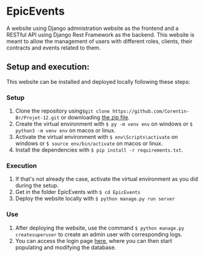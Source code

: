 # EpicEvents
A website using Django admnistration website as the frontend and a RESTful API using Django Rest Framework as the backend.
This website is meant to allow the management of users with different roles, clients, their contracts and events related to them.

## Setup and execution:
This website can be installed and deployed locally following these steps:

### Setup
1. Clone the repository using`$git clone https://github.com/Corentin-Br/Projet-12.git` or downloading [the zip file](https://github.com/Corentin-Br/Projet-12/archive/refs/heads/master.zip).
2. Create the virtual environment with `$ py -m venv env` on windows or `$ python3 -m venv env` on macos or linux.
3. Activate the virtual environment with `$ env\Scripts\activate` on windows or `$ source env/bin/activate` on macos or linux.
4. Install the dependencies with `$ pip install -r requirements.txt`.

### Execution
1. If that's not already the case, activate the virtual environment as you did during the setup.
2. Get in the folder EpicEvents with `$ cd EpicEvents`
3. Deploy the website locally with `$ python manage.py run server`


### Use
1. After deploying the website, use the command `$ python manage.py createsuperuser` to create an admin user with corresponding logs.
2. You can access the login page [here](localhost:8000/admin/login), where you can then start populating and modifying the database.